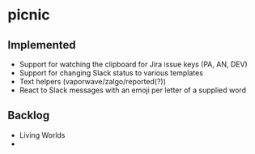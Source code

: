 # picnic

## Implemented

* Support for watching the clipboard for Jira issue keys (PA, AN, DEV)
* Support for changing Slack status to various templates
* Text helpers (vaporwave/zalgo/reported(?))
* React to Slack messages with an emoji per letter of a supplied word

## Backlog

* Living Worlds
* 